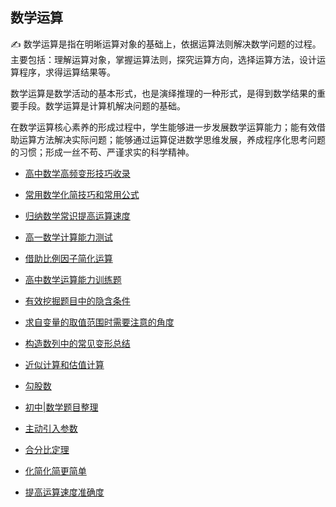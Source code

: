 ##  **数学运算**

:writing_hand: 数学运算是指在明晰运算对象的基础上，依据运算法则解决数学问题的过程。主要包括：理解运算对象，掌握运算法则，探究运算方向，选择运算方法，设计运算程序，求得运算结果等。

数学运算是数学活动的基本形式，也是演绎推理的一种形式，是得到数学结果的重要手段。数学运算是计算机解决问题的基础。

在数学运算核心素养的形成过程中，学生能够进一步发展数学运算能力；能有效借助运算方法解决实际问题；能够通过运算促进数学思维发展，养成程序化思考问题的习惯；形成一丝不苟、严谨求实的科学精神。

* <a  href=" https://www.cnblogs.com/wanghai0666/p/9429037.html "  target="_blank" >高中数学高频变形技巧收录</a>  

* <a  href="https://www.cnblogs.com/wanghai0666/p/11073489.html  "  target="_blank" >常用数学化简技巧和常用公式</a> 

* <a href="https://www.cnblogs.com/wanghai0666/p/9683107.html  "  target="_blank" >归纳数学常识提高运算速度  </a>

*  [高一数学计算能力测试](https://www.cnblogs.com/wanghai0666/p/16940929.html)

*   <a   href=" https://www.cnblogs.com/wanghai0666/p/8358052.html "  target="_blank" >借助比例因子简化运算</a>  

 * <a     href=" https://www.cnblogs.com/wanghai0666/p/9378284.html "  target="_blank" >高中数学运算能力训练题 </a>  

* <a     href="https://www.cnblogs.com/wanghai0666/p/9070592.html  "  target="_blank" >有效挖掘题目中的隐含条件</a> 

* <a     href="https://www.cnblogs.com/wanghai0666/p/10096600.html" target="_blank" >求自变量的取值范围时需要注意的角度</a> 

* <a   href=" https://www.cnblogs.com/wanghai0666/p/10182054.html" target="_blank" >构造数列中的常见变形总结</a> 

 * <a     href=" https://www.cnblogs.com/wanghai0666/p/11044983.html  "  target="_blank" >近似计算和估值计算</a>  

*  <a  href="https://www.cnblogs.com/wanghai0666/p/12213268.html"  target="_blank">勾股数</a>

 * <a  href="https://www.cnblogs.com/wanghai0666/p/12039691.html"  target="_blank">初中|数学题目整理</a>

 *  [主动引入参数](https://www.cnblogs.com/wanghai0666/p/17533978.html) 

* <a  href="https://www.cnblogs.com/wanghai0666/p/12058000.html"  target="_blank">合分比定理</a> 

 * <a  href="https://www.cnblogs.com/wanghai0666/p/9987434.html"  target="_blank">化简化简更简单</a> 

* <a  href="https://www.cnblogs.com/wanghai0666/p/11823486.html"  target="_blank">提高运算速度准确度</a> 
